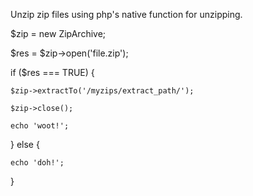   Unzip zip files using php's native function for unzipping.
  
  $zip = new ZipArchive;
  
  $res = $zip->open('file.zip');
  
  if ($res === TRUE) {
  
    $zip->extractTo('/myzips/extract_path/');
    
    $zip->close();
    
    echo 'woot!';
    
  } else {
  
    echo 'doh!';
    
  }
